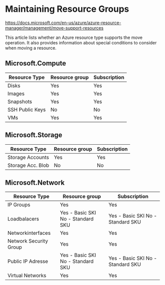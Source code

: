 # Maintaining Resource Groups




https://docs.microsoft.com/en-us/azure/azure-resource-manager/management/move-support-resources

This article lists whether an Azure resource type supports the move operation. It also provides information about special conditions to consider when moving a resource.

## Microsoft.Compute
Resource Type| Resource group | Subscription  
---|---|---|
Disks| Yes | Yes | 
Images | Yes | Yes |
Snapshots | Yes | Yes | 
SSH Public Keys | No | No |
VMs | Yes | Yes | 



## Microsoft.Storage
Resource Type| Resource group | Subscription  
---|---|---|
Storage Accounts | Yes | Yes |
Storage Acc. Blob | No | No | 



## Microsoft.Network
Resource Type| Resource group | Subscription  
---|---|---|
IP Groups| Yes | Yes | 
Loadbalacers | Yes - Basic SKI No - Standard SKU | Yes - Basic SKI No - Standard SKU |
Networkinterfaces | Yes | Yes | 
Network Security Group | Yes |Yes |
Public IP Adresse | Yes - Basic SKI No - Standard SKU | Yes - Basic SKI No - Standard SKU | 
Virtual Networks | Yes | Yes
